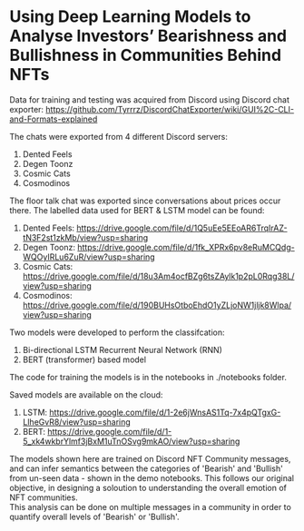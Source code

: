 # Using Deep Learning Models to Analyse Investors’ Bearishness and Bullishness in Communities Behind NFTs


Data for training and testing was acquired from Discord using Discord chat exporter:
https://github.com/Tyrrrz/DiscordChatExporter/wiki/GUI%2C-CLI-and-Formats-explained

The chats were exported from 4 different Discord servers:
1. Dented Feels
2. Degen Toonz
3. Cosmic Cats
4. Cosmodinos

The floor talk chat was exported since conversations about prices occur there. The labelled data used for BERT & LSTM model can be found:
1. Dented Feels: https://drive.google.com/file/d/1Q5uEe5EEoAR6TrqIrAZ-tN3F2st1zkMb/view?usp=sharing
2. Degen Toonz: https://drive.google.com/file/d/1fk_XPRx6pv8eRuMCQdg-WQOyIRLu6ZuR/view?usp=sharing
3. Cosmic Cats: https://drive.google.com/file/d/18u3Am4ocfBZg6tsZAylk1p2pL0Rqg38L/view?usp=sharing
4. Cosmodinos: https://drive.google.com/file/d/190BUHsOtboEhdO1yZLjoNW1jljk8Wlpa/view?usp=sharing


Two models were developed to perform the classifcation:
1. Bi-directional LSTM Recurrent Neural Network (RNN)
2. BERT (transformer) based model

The code for training the models is in the notebooks in ./notebooks folder.

Saved models are available on the cloud:
1. LSTM: https://drive.google.com/file/d/1-2e6jWnsAS1Tq-7x4pQTgxG-LlheGvR8/view?usp=sharing
2. BERT: https://drive.google.com/file/d/1-5_xk4wkbrYlmf3jBxM1uTnOSvg9mkAO/view?usp=sharing


The models shown here are trained on Discord NFT Community messages, and can infer semantics between 
the categories  of 'Bearish' and 'Bullish' from un-seen data - shown in the demo notebooks.
This follows our original objective, in designing a soloution to understanding the overall emotion of NFT communities.  
This analysis can be done on multiple messages in a community in order to quantify overall levels of 'Bearish' or 'Bullish'.